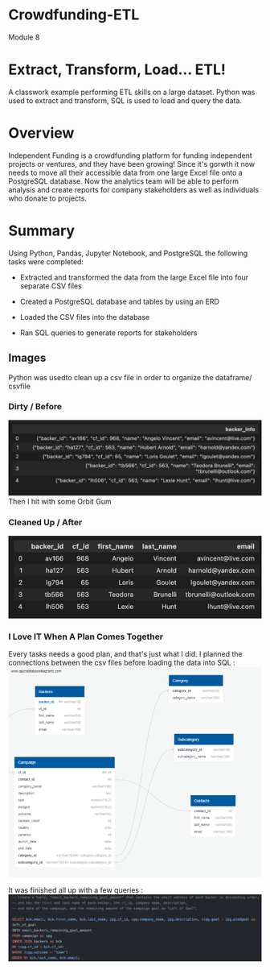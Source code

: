 # Crowdfunding-ETL
Module 8
# Extract, Transform, Load... ETL!
A classwork example performing ETL skills on a large dataset. Python was used to extract and transform, SQL is used to load and query the data.
# Overview
Independent Funding is a crowdfunding platform for funding independent projects or ventures, and they have been growing! Since it's gorwth it now needs to move all their accessible data from one large Excel file onto a PostgreSQL database. Now the analytics team will be able to perform analysis and create reports for company stakeholders as well as individuals who donate to projects.

# Summary 
Using Python, Pandas, Jupyter Notebook, and PostgreSQL the following tasks were completed:

- Extracted and transformed the data from the large Excel file into four separate CSV files

- Created a PostgreSQL database and tables by using an ERD

- Loaded the CSV files into the database

- Ran SQL queries to generate reports for stakeholders

## Images
Python was usedto clean up a csv file in order to organize the dataframe/ csvfile
### Dirty / Before
![ETL before image](/Images/data_before.png)
Then I hit with some Orbit Gum
### Cleaned Up / After
![ETL after image](/Images/data_after.png)

### I Love IT When A Plan Comes Together
Every tasks needs a good plan, and that's just what I did. I planned the connections between the csv files before loading the data into SQL :
![DB mapping image](/Images/crowdfunding_db_relationships.png)

It was finished all up with a few queries : 
![Crowdfunding query](/Images/crowdfunding_query.png)

